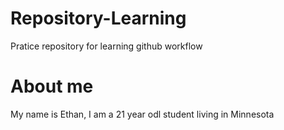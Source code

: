 # Repository-Learning
Pratice repository for learning github workflow

# About me
My name is Ethan, I am a 21 year odl student living in Minnesota
